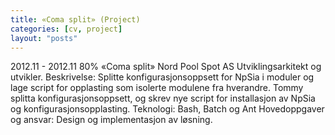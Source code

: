 ```yaml
---
title: «Coma split» (Project)
categories: [cv, project]
layout: "posts"
---
```


2012.11 - 2012.11	80%	«Coma split»
Nord Pool Spot AS
Utviklingsarkitekt og utvikler.
Beskrivelse: Splitte konfigurasjonsoppsett for NpSia i moduler og lage script for opplasting som isolerte modulene fra hverandre.
Tommy splitta konfigurasjonsoppsett, og skrev nye script for installasjon av NpSia og konfigurasjonsopplasting.
Teknologi: Bash, Batch og Ant
Hovedoppgaver og ansvar: Design og implementasjon av løsning.